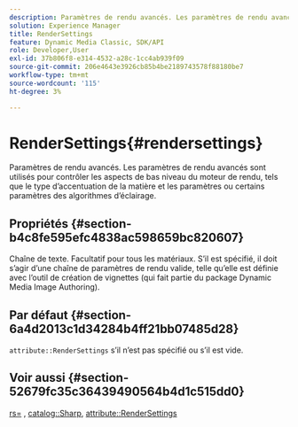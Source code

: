 ```yaml
---
description: Paramètres de rendu avancés. Les paramètres de rendu avancés sont utilisés pour contrôler les aspects de bas niveau du moteur de rendu, tels que le type d’accentuation de la matière et les paramètres ou certains paramètres des algorithmes d’éclairage.
solution: Experience Manager
title: RenderSettings
feature: Dynamic Media Classic, SDK/API
role: Developer,User
exl-id: 37b806f8-e314-4532-a28c-1cc4ab939f09
source-git-commit: 206e4643e3926cb85b4be2189743578f88180be7
workflow-type: tm+mt
source-wordcount: '115'
ht-degree: 3%

---
```


# RenderSettings{#rendersettings}

Paramètres de rendu avancés. Les paramètres de rendu avancés sont utilisés pour contrôler les aspects de bas niveau du moteur de rendu, tels que le type d’accentuation de la matière et les paramètres ou certains paramètres des algorithmes d’éclairage.

## Propriétés {#section-b4c8fe595efc4838ac598659bc820607}

Chaîne de texte. Facultatif pour tous les matériaux. S’il est spécifié, il doit s’agir d’une chaîne de paramètres de rendu valide, telle qu’elle est définie avec l’outil de création de vignettes (qui fait partie du package Dynamic Media Image Authoring).

## Par défaut {#section-6a4d2013c1d34284b4ff21bb07485d28}

`attribute::RenderSettings` s’il n’est pas spécifié ou s’il est vide.

## Voir aussi {#section-52679fc35c36439490564b4d1c515dd0}

[rs=](../../../../../ir-api/http-protocol/image-rendering-api-ref/c-ir-http-protocol-ref/c-ir-http-protocol-command-reference/r-ir-rs.md#reference-d20cefaaa6cd4f449d1591c87959b4cf) ,  [catalog::Sharp](../../../../../ir-api/material-cat/image-rendering-api-ref/c-ir-material-catalog/c-ir-material-data-reference/r-ir-sharp-dataref.md#reference-f79a14bd52474dfd8495115d398a30d0),  [attribute::RenderSettings](../../../../../ir-api/material-cat/image-rendering-api-ref/c-ir-material-catalog/c-ir-attributes-reference/r-ir-rendersettings.md#reference-f3ae5e18095d40b2a8edef957dd82fbd)

